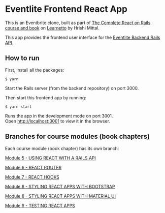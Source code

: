 # Eventlite Frontend React App

This is an Eventbrite clone, built as part of [The Complete React on Rails course and book](https://learnetto.com/users/hrishio/courses/react-rails-course) on [Learnetto](https://learnetto.com) by Hrishi Mittal.

This app provides the frontend user interface for the [Eventlite Backend Rails API](https://github.com/learnetto/eventlite/tree/rails-api).

## How to run

First, install all the packages:

```
$ yarn
```

Start the Rails server (from the backend repository) on port 3000.

Then start this frontend app by running:

```
$ yarn start
```

Runs the app in the development mode on port 3001.<br />
Open [http://localhost:3001](http://localhost:3001) to view it in the browser.

## Branches for course modules (book chapters)

Each course module (book chapter) has its own branch:

[Module 5 - USING REACT WITH A RAILS API](https://github.com/learnetto/eventlite-frontend/tree/module5-react-with-rails-api)

[Module 6 - REACT ROUTER ](https://github.com/learnetto/eventlite-frontend/tree/module6-react-router)

[Module 7 - REACT HOOKS](https://github.com/learnetto/eventlite-frontend/tree/module7-react-hooks)

[Module 8 - STYLING REACT APPS WITH BOOTSTRAP](https://github.com/learnetto/eventlite-frontend/tree/module8-bootstrap)

[Module 8 - STYLING REACT APPS WITH MATERIAL UI](https://github.com/learnetto/eventlite-frontend/tree/module8-materialui)

[Module 9 - TESTING REACT APPS](https://github.com/learnetto/eventlite-frontend/tree/module9-testing)
